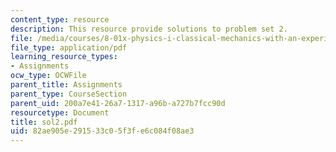 ```yaml
---
content_type: resource
description: This resource provide solutions to problem set 2.
file: /media/courses/8-01x-physics-i-classical-mechanics-with-an-experimental-focus-fall-2002/82ae905e291533c05f3fe6c084f08ae3_sol2.pdf
file_type: application/pdf
learning_resource_types:
- Assignments
ocw_type: OCWFile
parent_title: Assignments
parent_type: CourseSection
parent_uid: 200a7e41-26a7-1317-a96b-a727b7fcc90d
resourcetype: Document
title: sol2.pdf
uid: 82ae905e-2915-33c0-5f3f-e6c084f08ae3
---
```

